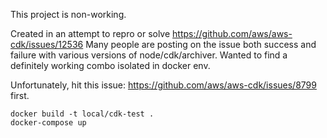 This project is non-working.

Created in an attempt to repro or solve https://github.com/aws/aws-cdk/issues/12536 Many people are posting on the issue both success and failure with various versions of node/cdk/archiver. Wanted to find a definitely working combo isolated in docker env.

Unfortunately, hit this issue: https://github.com/aws/aws-cdk/issues/8799 first.

```
docker build -t local/cdk-test .
docker-compose up
```

